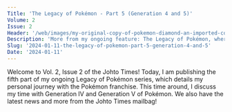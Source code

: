 ```yaml
---
Title: 'The Legacy of Pokémon - Part 5 (Generation 4 and 5)'
Volume: 2
Issue: 2
Header: '/web/images/my-original-copy-of-pokemon-diamond-an-imported-copy-bought-on-april-26th-2007.jpeg'
Description: 'More from my ongoing feature: The Legacy of Pokémon, where I share my time playing through Generations IV and V. Plus more news and mailbag!'
Slug: '2024-01-11-the-legacy-of-pokemon-part-5-generation-4-and-5'
Date: '2024-01-11'
---
```

Welcome to Vol. 2, Issue 2 of the Johto Times! Today, I am publishing the fifth part of my ongoing Legacy of Pokémon series, which details my personal journey with the Pokémon franchise. This time around, I discuss my time with Generation IV and Generation V of Pokémon. We also have the latest news and more from the Johto Times mailbag!